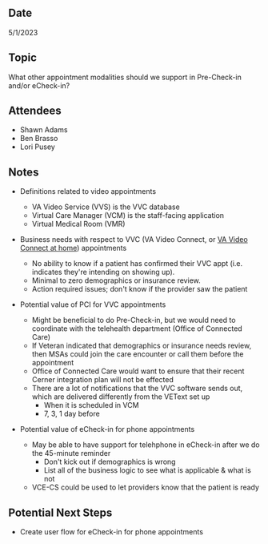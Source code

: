 ## Date
5/1/2023

## Topic
What other appointment modalities should we support in Pre-Check-in and/or eCheck-in?

## Attendees
- Shawn Adams
- Ben Brasso
- Lori Pusey

## Notes
- Definitions related to video appointments
    - VA Video Service (VVS) is the VVC database
    - Virtual Care Manager (VCM) is the staff-facing application
    - Virtual Medical Room (VMR)

- Business needs with respect to VVC (VA Video Connect, or [VA Video Connect at home](https://www.figma.com/file/JpGM8LGBCqAlL8qh3DmFk8/Home-Page-Redesign?type=design&node-id=2173-58228&t=9nDPRHFRlKWXlhlq-0)) appointments
    - No ability to know if a patient has confirmed their VVC appt (i.e. indicates they're intending on showing up). 
    - Minimal to zero demographics or insurance review.
    - Action required issues; don't know if the provider saw the patient

- Potential value of PCI for VVC appointments
     - Might be beneficial to do Pre-Check-in, but we would need to coordinate with the telehealth department (Office of Connected Care)
     - If Veteran indicated that demographics or insurance needs review, then MSAs could join the care encounter or call them before the appointment 
     - Office of Connected Care would want to ensure that their recent Cerner integration plan will not be effected
     - There are a lot of notifications that the VVC software sends out, which are delivered differently from the VEText set up 
          - When it is scheduled in VCM
          - 7, 3, 1 day before

- Potential value of eCheck-in for phone appointments
     - May be able to have support for telehphone in eCheck-in after we do the 45-minute reminder
          - Don't kick out if demographics is wrong
          - List all of the business logic to see what is applicable & what is not
     - VCE-CS could be used to let providers know that the patient is ready 
     
## Potential Next Steps
- Create user flow for eCheck-in for phone appointments 
